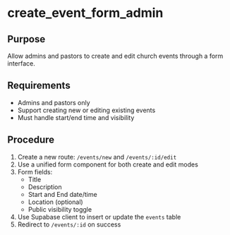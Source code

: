 # create_event_form_admin

## Purpose
Allow admins and pastors to create and edit church events through a form interface.

## Requirements
- Admins and pastors only
- Support creating new or editing existing events
- Must handle start/end time and visibility

## Procedure
1. Create a new route: `/events/new` and `/events/:id/edit`
2. Use a unified form component for both create and edit modes
3. Form fields:
   - Title
   - Description
   - Start and End date/time
   - Location (optional)
   - Public visibility toggle
4. Use Supabase client to insert or update the `events` table
5. Redirect to `/events/:id` on success
